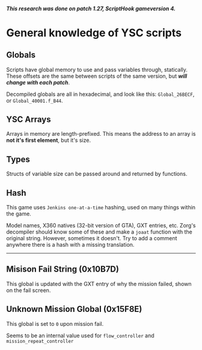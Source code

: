 ##### This research was done on patch 1.27, ScriptHook gameversion 4.

# General knowledge of YSC scripts

## Globals

Scripts have global memory to use and pass variables through, statically. These offsets are the same between scripts of the same version, but **_will change with each patch_**.

Decompiled globals are all in hexadecimal, and look like this: `Global_26BECF`, or `Global_40001.f_B44`.

## YSC Arrays

Arrays in memory are length-prefixed. This means the address to an array is **not it's first element**, but it's size.

## Types

Structs of variable size can be passed around and returned by functions.

## Hash

This game uses `Jenkins one-at-a-time` hashing, used on many things within the game.

Model names, X360 natives (32-bit version of GTA), GXT entries, etc. Zorg's decompiler should know some of these and make a `joaat` function with the original string. However, sometimes it doesn't. Try to add a comment anywhere there is a hash with a missing translation.

---

## Misison Fail String (0x10B7D)

This global is updated with the GXT entry of why the mission failed, shown on the fail screen.

## Unknown Mission Global (0x15F8E)

This global is set to `0` upon mission fail.

Seems to be an internal value used for `flow_controller` and `mission_repeat_controller`

